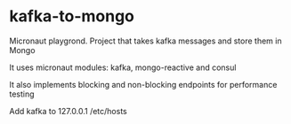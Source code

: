 # kafka-to-mongo
Micronaut playgrond. Project that takes kafka messages and store them in Mongo

It uses micronaut modules: kafka, mongo-reactive and consul

It also implements blocking and non-blocking endpoints for performance testing



Add kafka to 127.0.0.1 /etc/hosts
